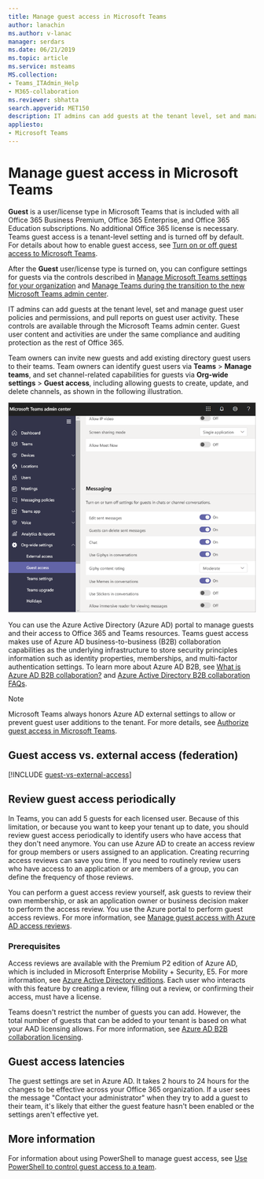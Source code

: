 ```yaml
---
title: Manage guest access in Microsoft Teams
author: lanachin
ms.author: v-lanac
manager: serdars
ms.date: 06/21/2019
ms.topic: article
ms.service: msteams
MS.collection: 
- Teams_ITAdmin_Help
- M365-collaboration
ms.reviewer: sbhatta
search.appverid: MET150
description: IT admins can add guests at the tenant level, set and manage guest user policies and permissions, determine which users can invite guests, and pull reports on guest user activity. 
appliesto: 
- Microsoft Teams
---
```


Manage guest access in Microsoft Teams
======================================

**Guest** is a user/license type in Microsoft Teams that is included with all Office 365 Business Premium, Office 365 Enterprise, and Office 365 Education subscriptions. No additional Office 365 license is necessary. Teams guest access is a tenant-level setting and is turned off by default. For details about how to enable guest access, see [Turn on or off guest access to Microsoft Teams](set-up-guests.md).

After the **Guest** user/license type is turned on, you can configure settings for guests via the controls described in [Manage Microsoft Teams settings for your organization](enable-features-office-365.md) and [Manage Teams during the transition to the new Microsoft Teams admin center](manage-teams-skypeforbusiness-admin-center.md).     
    
IT admins can add guests at the tenant level, set and manage guest user policies and permissions, and pull reports on guest user activity. These controls are available through the Microsoft Teams admin center. Guest user content and activities are under the same compliance and auditing protection as the rest of Office 365.

Team owners can invite new guests and add existing directory guest users to their teams. Team owners can identify guest users via **Teams** > **Manage teams**, and set channel-related capabilities for guests via **Org-wide settings** > **Guest access**, including allowing guests to create, update, and delete channels, as shown in the following illustration.

![Guest permissions settings in Teams](media/manage-guest-access-image1.png)
  
You can use the Azure Active Directory (Azure AD) portal to manage guests and their access to Office 365 and Teams resources. Teams guest access makes use of Azure AD business-to-business (B2B) collaboration capabilities as the underlying infrastructure to store security principles information such as identity properties, memberships, and multi-factor authentication settings. To learn more about Azure AD B2B, see [What is Azure AD B2B collaboration?](https://go.microsoft.com/fwlink/p/?linkid=853011) and [Azure Active Directory B2B collaboration FAQs](https://go.microsoft.com/fwlink/p/?linkid=853020).

> [!NOTE]
> Microsoft Teams always honors Azure AD external settings to allow or prevent guest user additions to the tenant. For more details, see [Authorize guest access in Microsoft Teams](Teams-dependencies.md).
  
## Guest access vs. external access (federation)

[!INCLUDE [guest-vs-external-access](includes/guest-vs-external-access.md)]

## Review guest access periodically

In Teams, you can add 5 guests for each licensed user. Because of this limitation, or because you want to keep your tenant up to date, you should review guest access periodically to identify users who have access that they don't need anymore. You can use Azure AD to create an access review for group members or users assigned to an application. Creating recurring access reviews can save you time. If you need to routinely review users who have access to an application or are members of a group, you can define the frequency of those reviews. 

You can perform a guest access review yourself, ask guests to review their own membership, or ask an application owner or business decision maker to perform the access review. You use the Azure portal to perform guest access reviews. For more information, see [Manage guest access with Azure AD access reviews](https://docs.microsoft.com/en-us/azure/active-directory/governance/manage-guest-access-with-access-reviews).

###  Prerequisites

Access reviews are available with the Premium P2 edition of Azure AD, which is included in Microsoft Enterprise Mobility + Security, E5. For more information, see [Azure Active Directory editions](https://docs.microsoft.com/en-us/azure/active-directory/fundamentals/active-directory-whatis). Each user who interacts with this feature by creating a review, filling out a review, or confirming their access, must have a license.

Teams doesn't restrict the number of guests you can add. However, the total number of guests that can be added to your tenant is based on what your AAD licensing allows. For more information, see [Azure AD B2B collaboration licensing](https://docs.microsoft.com/en-us/azure/active-directory/b2b/licensing-guidance).

## Guest access latencies

The guest settings are set in Azure AD. It takes 2 hours to 24 hours for the changes to be effective across your Office 365 organization. If a user sees the message "Contact your administrator" when they try to add a guest to their team, it's likely that either the guest feature hasn't been enabled or the settings aren't effective yet.

## More information

For information about using PowerShell to manage guest access, see [Use PowerShell to control guest access to a team](guest-access-powershell.md).


